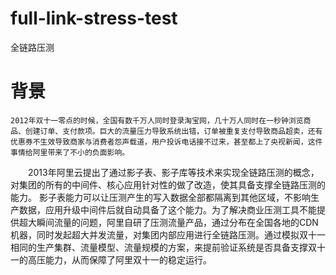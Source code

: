 # full-link-stress-test
全链路压测

# 背景

    2012年双十一零点的时候，全国有数千万人同时登录淘宝网，几十万人同时在一秒钟浏览商品、创建订单、支付款项。巨大的流量压力导致系统出错，订单被重复支付导致商品超卖，还有优惠券不生效导致商家与消费者怨声载道，用户投诉电话接不过来，甚至都上了央视新闻，这件事情给阿里带来了不小的负面影响。

　　2013年阿里云提出了通过影子表、影子库等技术来实现全链路压测的概念，对集团的所有的中间件、核心应用针对性的做了改造，使其具备支撑全链路压测的能力。 影子表能力可以让压测产生的写入数据全部都隔离到其他区域，不影响生产数据，应用升级中间件后就自动具备了这个能力。为了解决商业压测工具不能提供超大瞬间流量的问题，阿里自研了压测流量产品，通过分布在全国各地的CDN机器，同时发起超大并发流量，对集团内部应用进行全链路压测。通过模拟双十一相同的生产集群、流量模型、流量规模的方案，来提前验证系统是否具备支撑双十一的高压能力，从而保障了阿里双十一的稳定运行。
  
  
